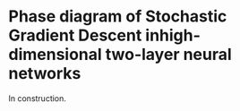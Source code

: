 # Phase diagram of Stochastic Gradient Descent inhigh-dimensional two-layer neural networks

In construction.
